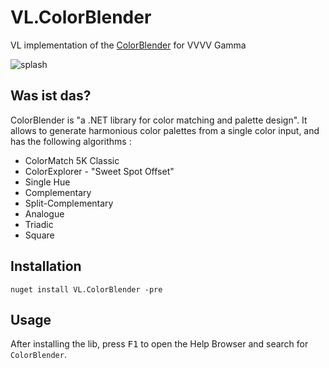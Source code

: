 # VL.ColorBlender

VL implementation of the [ColorBlender](https://github.com/wieslawsoltes/ColorBlender) for VVVV Gamma

![splash](https://raw.githubusercontent.com/superbien/VL.ColorBlender/master/source/splash.PNG "splash")

## Was ist das?

ColorBlender is "a .NET library for color matching and palette design". It allows to generate harmonious color palettes from a single color input, and has the following algorithms :

- ColorMatch 5K Classic
- ColorExplorer - "Sweet Spot Offset"
- Single Hue
- Complementary
- Split-Complementary
- Analogue
- Triadic
- Square

## Installation

`nuget install VL.ColorBlender -pre`

## Usage

After installing the lib, press <kbd>F1</kbd> to open the Help Browser and search for `ColorBlender`.
